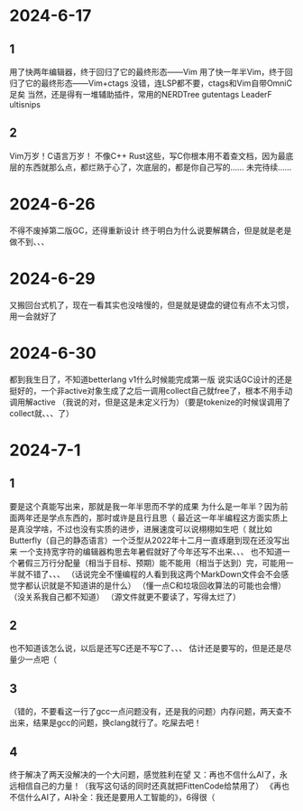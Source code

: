 # 2024-6-17
## 1
用了快两年编辑器，终于回归了它的最终形态——Vim
用了快一年半Vim，终于回归了它的最终形态——Vim+ctags
没错，连LSP都不要，ctags和Vim自带OmniC足矣
当然，还是得有一堆辅助插件，常用的NERDTree gutentags LeaderF ultisnips

## 2
Vim万岁！C语言万岁！
不像C++ Rust这些，写C你根本用不着查文档，因为最底层的东西就那么点，都烂熟于心了，次底层的，都是你自己写的……
未完待续……

# 2024-6-26
不得不废掉第二版GC，还得重新设计
终于明白为什么说要解耦合，但是就是老是做不到、、、

# 2024-6-29
又搬回台式机了，现在一看其实也没啥慢的，但是就是键盘的键位有点不太习惯，用一会就好了

# 2024-6-30
都到我生日了，不知道betterlang v1什么时候能完成第一版
说实话GC设计的还是挺好的，一个非active对象生成了之后一调用collect自己就free了，根本不用手动调用解active
（我说的对，但是这是未定义行为）（要是tokenize的时候误调用了collect就、、、了）

# 2024-7-1
## 1
要是这个真能写出来，那就是我一年半思而不学的成果
为什么是一年半？因为前面两年还是学点东西的，那时或许是且行且思（
最近这一年半编程这方面实质上是真没学啥，不过也没有实质的进步，进展速度可以说栩栩如生吧（
就比如Butterfly（自己的静态语言）一个泛型从2022年十二月一直琢磨到现在还没写出来
一个支持宽字符的编辑器构思去年暑假就好了今年还写不出来、、、
也不知道一个暑假三万行分配量（相当于目标、预期）能不能用（相当于达到）完，可能用一半就不错了、、、
（话说完全不懂编程的人看到我这两个MarkDown文件会不会感觉字都认识就是不知道讲的是什么）
（懂一点C和垃圾回收算法的可能也会懵）
（没关系我自己都不知道）
（源文件就更不要读了，写得太烂了）
## 2
也不知道该怎么说，以后是还写C还是不写C了、、、
估计还是要写的，但是还是尽量少一点吧（
## 3
（错的，不要看这一行了gcc一点问题没有，还是我的问题）内存问题，两天查不出来，结果是gcc的问题，换clang就行了。吃屎去吧！
## 4
终于解决了两天没解决的一个大问题，感觉胜利在望
又：再也不信什么AI了，永远相信自己的力量！（我写这句话的同时还真就把FittenCode给禁用了）
《再也不信什么AI了，AI补全：我还是要用人工智能的》，6得很（
